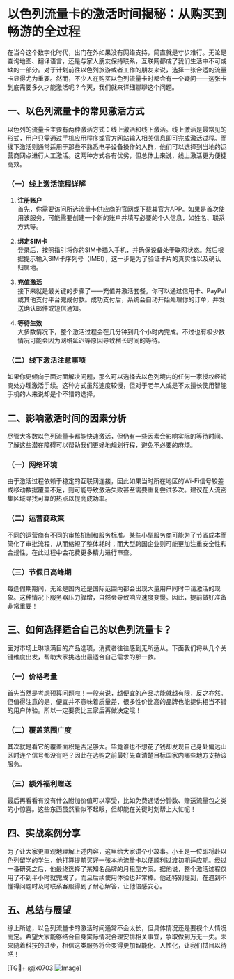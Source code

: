 # 以色列流量卡的激活时间揭秘：从购买到畅游的全过程

在当今这个数字化时代，出门在外如果没有网络支持，简直就是寸步难行。无论是查询地图、翻译语言，还是与家人朋友保持联系，互联网都成了我们生活中不可或缺的一部分。对于计划前往以色列旅游或者工作的朋友来说，选择一张合适的流量卡显得尤为重要。然而，不少人在购买以色列流量卡时都会有一个疑问——这张卡到底需要多久才能激活呢？今天，我们就来详细聊聊这个问题。

## 一、以色列流量卡的常见激活方式

以色列的流量卡主要有两种激活方式：线上激活和线下激活。线上激活是最常见的形式，用户只需通过手机应用程序或官方网站输入相关信息即可完成激活过程。而线下激活则通常适用于那些不熟悉电子设备操作的人群，他们可以选择到当地的运营商网点进行人工激活。这两种方式各有优劣，但总体上来说，线上激活更为便捷高效。

### （一）线上激活流程详解

1. **注册账户**  
   首先，你需要访问所选流量卡供应商的官网或下载其官方APP。如果是首次使用该服务，可能需要创建一个新的账户并填写必要的个人信息，如姓名、联系方式等。

2. **绑定SIM卡**  
   登录后，按照指引将你的SIM卡插入手机，并确保设备处于联网状态。然后根据提示输入SIM卡序列号（IMEI），这一步是为了验证卡片的真实性以及确认归属地。

3. **充值激活**  
   接下来就是最关键的步骤了——充值并激活套餐。你可以通过信用卡、PayPal或其他支付平台完成付款。成功支付后，系统会自动开始处理你的订单，并发送确认邮件或短信通知。

4. **等待生效**  
   大多数情况下，整个激活过程会在几分钟到几个小时内完成。不过也有极少数情况可能会因为网络延迟等原因导致稍长时间的等待。

### （二）线下激活注意事项

如果你更倾向于面对面解决问题，那么可以选择去以色列境内的任何一家授权经销商处办理激活手续。这种方式虽然速度较慢，但对于老年人或是不太擅长使用智能手机的人来说却是个不错的选择。

## 二、影响激活时间的因素分析

尽管大多数以色列流量卡都能快速激活，但仍有一些因素会影响实际的等待时间。了解这些潜在障碍可以帮助我们更好地规划行程，避免不必要的麻烦。

### （一）网络环境

由于激活过程依赖于稳定的互联网连接，因此如果当时所在地区的Wi-Fi信号较差或移动数据覆盖不足，则可能导致激活失败甚至需要重复尝试多次。建议在人流密集区域寻找可靠的热点以提高成功率。

### （二）运营商政策

不同的运营商有不同的审核机制和服务标准。某些小型服务商可能为了节省成本而简化了审批流程，从而缩短了整体耗时；而大型跨国企业则可能更加注重安全性和合规性，在此过程中会花费更多精力进行审查。

### （三）节假日高峰期

每逢假期期间，无论是国内还是国际范围内都会出现大量用户同时申请激活的现象。这种情况下服务器压力骤增，自然会导致响应速度变慢。因此，提前做好准备非常重要！

## 三、如何选择适合自己的以色列流量卡？

面对市场上琳琅满目的产品选项，消费者往往感到无所适从。下面我们将从几个关键维度出发，帮助大家挑选出最适合自己需求的那一款。

### （一）价格考量

首先当然是考虑预算问题啦！一般来说，越便宜的产品功能就越有限，反之亦然。但值得注意的是，便宜并不意味着质量差，很多性价比高的品牌也能提供相当不错的用户体验。所以一定要货比三家后再做决定哦！

### （二）覆盖范围广度

其次就是看它的覆盖面积是否足够大。毕竟谁也不想花了钱却发现自己身处偏远山区时连个信号都没有吧？因此在选购之前最好先查清楚目标国家内哪些地方支持该服务。

### （三）额外福利赠送

最后再看看有没有什么附加价值可以享受，比如免费通话分钟数、赠送流量包之类的小惊喜。这些东西虽然看似不起眼，但却能在关键时刻帮上大忙呢！

## 四、实战案例分享

为了让大家更直观地理解上述内容，这里给大家讲个小故事。小王是一位即将赴以色列留学的学生，他打算提前买好一张本地流量卡以便顺利过渡初期适应期。经过一番研究之后，他最终选择了某知名品牌的月租型方案。据他说，整个激活过程仅用了不到半小时就完成了，而且后续使用体验也非常棒。他还特别提到，在遇到不懂得问题时及时联系客服得到了耐心解答，让他倍感安心。

## 五、总结与展望

综上所述，以色列流量卡的激活时间通常不会太长，但具体情况还是要视个人情况而定。希望大家能够结合自身实际情况合理安排相关事宜，争取做到万无一失。未来随着科技的进步，相信这类服务将会变得更加智能化、人性化，让我们拭目以待吧！

[TG💪+ @jx0703 ![Image](https://github.com/user-attachments/assets/dbca1d08-cadb-493c-b0ec-ad6f7a83f270)]